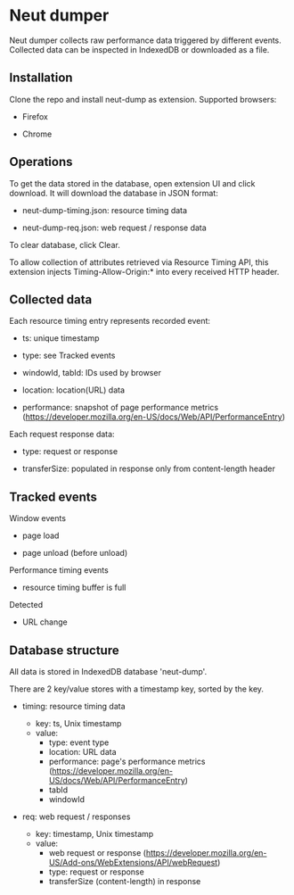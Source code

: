 # Neut dumper

Neut dumper collects raw performance data triggered by different events. Collected
data can be inspected in IndexedDB or downloaded as a file.


## Installation

Clone the repo and install neut-dump as extension. Supported browsers:

* Firefox

* Chrome


## Operations

To get the data stored in the database, open extension UI and click download.
It will download the database in JSON format:

* neut-dump-timing.json: resource timing data

* neut-dump-req.json: web request / response data

To clear database, click Clear.

To allow collection of attributes retrieved via Resource Timing API,
this extension injects Timing-Allow-Origin:* into every received HTTP header.

## Collected data

Each resource timing entry represents recorded event:

* ts: unique timestamp

* type: see Tracked events

* windowId, tabId: IDs used by browser

* location: location(URL) data

* performance: snapshot of page performance metrics (https://developer.mozilla.org/en-US/docs/Web/API/PerformanceEntry)

Each request response data:

* type: request or response

* transferSize: populated in response only from content-length header


## Tracked events

Window events

* page load

* page unload (before unload)

Performance timing events

* resource timing buffer is full

Detected

* URL change


## Database structure

All data is stored in IndexedDB database 'neut-dump'.

There are 2 key/value stores with a timestamp key, sorted by the key.

* timing: resource timing data
  * key: ts, Unix timestamp
  * value:
    + type: event type
    + location: URL data
    + performance: page's performance metrics (https://developer.mozilla.org/en-US/docs/Web/API/PerformanceEntry)
    + tabId
    + windowId


* req: web request / responses
  * key: timestamp, Unix timestamp
  * value:
    + web request or response (https://developer.mozilla.org/en-US/Add-ons/WebExtensions/API/webRequest)
    + type: request or response
    + transferSize (content-length) in response
